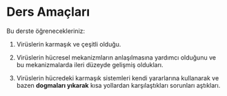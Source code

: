 # Ders Amaçları

Bu derste öğrenecekleriniz:

1. Virüslerin karmaşık ve çeşitli olduğu.

2. Virüslerin hücresel mekanizmların anlaşılmasına yardımcı olduğunu ve bu mekanizmalarda ileri düzeyde gelişmiş oldukları.

3. Virüslerin hücredeki karmaşık sistemleri kendi yararlarına kullanarak ve bazen **dogmaları yıkarak** kısa yollardan karşılaştıkları sorunları aştıkları.
